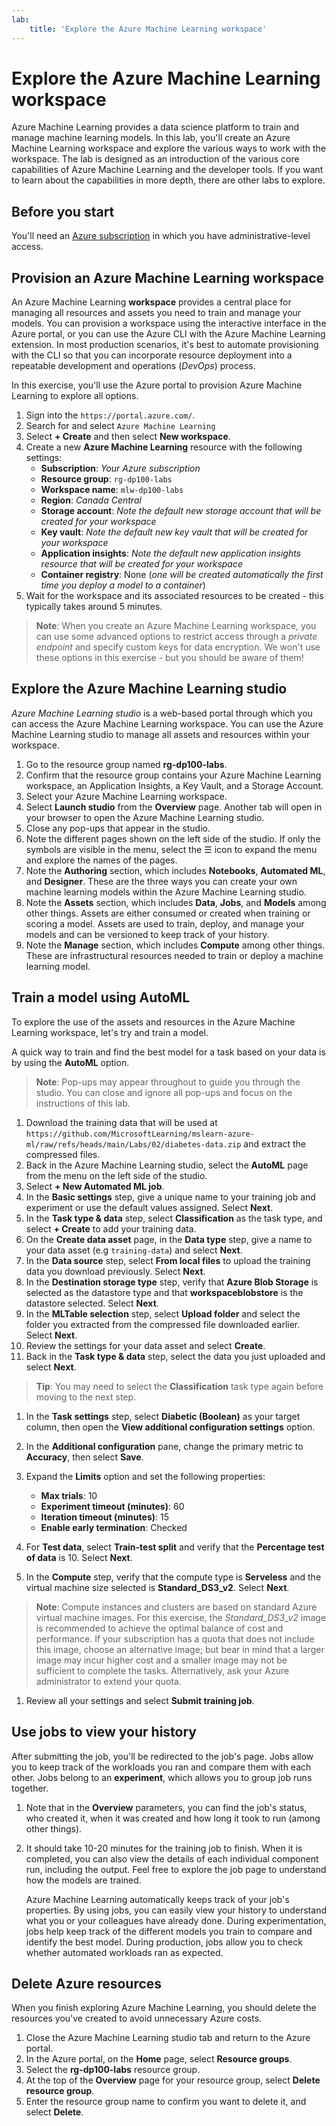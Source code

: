 ```yaml
---
lab:
    title: 'Explore the Azure Machine Learning workspace'
---
```


# Explore the Azure Machine Learning workspace

Azure Machine Learning provides a data science platform to train and manage machine learning models. In this lab, you'll create an Azure Machine Learning workspace and explore the various ways to work with the workspace. The lab is designed as an introduction of the various core capabilities of Azure Machine Learning and the developer tools. If you want to learn about the capabilities in more depth, there are other labs to explore.

## Before you start

You'll need an [Azure subscription](https://azure.microsoft.com/free?azure-portal=true) in which you have administrative-level access.

## Provision an Azure Machine Learning workspace

An Azure Machine Learning **workspace** provides a central place for managing all resources and assets you need to train and manage your models. You can provision a workspace using the interactive interface in the Azure portal, or you can use the Azure CLI with the Azure Machine Learning extension. In most production scenarios, it's best to automate provisioning with the CLI so that you can incorporate resource deployment into a repeatable development and operations (*DevOps*) process. 

In this exercise, you'll use the Azure portal to provision Azure Machine Learning to explore all options.

1. Sign into the `https://portal.azure.com/`.
2. Search for and select `Azure Machine Learning`
3. Select **+ Create**  and then select **New workspace**.
4. Create a new **Azure Machine Learning** resource with the following settings:
    - **Subscription**: *Your Azure subscription*
    - **Resource group**: `rg-dp100-labs`
    - **Workspace name**: `mlw-dp100-labs`
    - **Region**: *Canada Central*
    - **Storage account**: *Note the default new storage account that will be created for your workspace*
    - **Key vault**: *Note the default new key vault that will be created for your workspace*
    - **Application insights**: *Note the default new application insights resource that will be created for your workspace*
    - **Container registry**: None (*one will be created automatically the first time you deploy a model to a container*)
5. Wait for the workspace and its associated resources to be created - this typically takes around 5 minutes.

> **Note**: When you create an Azure Machine Learning workspace, you can use some advanced options to restrict access through a *private endpoint* and specify custom keys for data encryption. We won't use these options in this exercise - but you should be aware of them!

## Explore the Azure Machine Learning studio

*Azure Machine Learning studio* is a web-based portal through which you can access the Azure Machine Learning workspace. You can use the Azure Machine Learning studio to manage all assets and resources within your workspace.

1. Go to the resource group named **rg-dp100-labs**.
1. Confirm that the resource group contains your Azure Machine Learning workspace, an Application Insights, a Key Vault, and a Storage Account.
1. Select your Azure Machine Learning workspace.
1. Select **Launch studio** from the **Overview** page. Another tab will open in your browser to open the Azure Machine Learning studio.
1. Close any pop-ups that appear in the studio.
1. Note the different pages shown on the left side of the studio. If only the symbols are visible in the menu, select the &#9776; icon to expand the menu and explore the names of the pages.
1. Note the **Authoring** section, which includes **Notebooks**, **Automated ML**, and  **Designer**. These are the three ways you can create your own machine learning models within the Azure Machine Learning studio.
1. Note the **Assets** section, which includes **Data**, **Jobs**, and **Models** among other things. Assets are either consumed or created when training or scoring a model. Assets are used to train, deploy, and manage your models and can be versioned to keep track of your history.
1. Note the **Manage** section, which includes **Compute** among other things. These are infrastructural resources needed to train or deploy a machine learning model.

## Train a model using AutoML

To explore the use of the assets and resources in the Azure Machine Learning workspace, let's try and train a model.

A quick way to train and find the best model for a task based on your data is by using the **AutoML** option.

> **Note**: Pop-ups may appear throughout to guide you through the studio. You can close and ignore all pop-ups and focus on the instructions of this lab.

1. Download the training data that will be used at `https://github.com/MicrosoftLearning/mslearn-azure-ml/raw/refs/heads/main/Labs/02/diabetes-data.zip` and extract the compressed files.
1. Back in the Azure Machine Learning studio, select the **AutoML** page from the menu on the left side of the studio.
1. Select **+ New Automated ML job**.
1. In the **Basic settings** step, give a unique name to your training job and experiment or use the default values assigned. Select **Next**.
1. In the **Task type & data** step, select **Classification** as the task type, and select **+ Create** to add your training data.
2. On the **Create data asset** page, in the **Data type** step, give a name to your data asset (e.g `training-data`) and select **Next**.
1. In the **Data source** step, select **From local files** to upload the training data you download previously. Select **Next**.
1. In the **Destination storage type** step, verify that **Azure Blob Storage** is selected as the datastore type and that **workspaceblobstore** is the datastore selected. Select **Next**.
1. In the **MLTable selection** step, select **Upload folder** and select the folder you extracted from the compressed file downloaded earlier. Select **Next**.
1. Review the settings for your data asset and select **Create**.
1. Back in the **Task type & data** step, select the data you just uploaded and select **Next**.

> **Tip**: You may need to select the **Classification** task type again before moving to the next step.

1. In the **Task settings** step, select **Diabetic (Boolean)** as your target column, then open the **View additional configuration settings** option.
1. In the **Additional configuration** pane, change the primary metric to **Accuracy**, then select **Save**.
1. Expand the **Limits** option and set the following properties:
    * **Max trials**: 10
    * **Experiment timeout (minutes)**: 60
    * **Iteration timeout (minutes)**: 15
    * **Enable early termination**: Checked

1. For **Test data**, select **Train-test split** and verify that the **Percentage test of data** is 10. Select **Next**.
1. In the **Compute** step, verify that the compute type is **Serveless** and the virtual machine size selected is **Standard_DS3_v2**. Select **Next**.

> **Note**: Compute instances and clusters are based on standard Azure virtual machine images. For this exercise, the *Standard_DS3_v2* image is recommended to achieve the optimal balance of cost and performance. If your subscription has a quota that does not include this image, choose an alternative image; but bear in mind that a larger image may incur higher cost and a smaller image may not be sufficient to complete the tasks. Alternatively, ask your Azure administrator to extend your quota.

1. Review all your settings and select **Submit training job**.

## Use jobs to view your history

After submitting the job, you'll be redirected to the job's page. Jobs allow you to keep track of the workloads you ran and compare them with each other. Jobs belong to an **experiment**, which allows you to group job runs together. 

1. Note that in the **Overview** parameters, you can find the job's status, who created it, when it was created and how long it took to run (among other things).
1. It should take 10-20 minutes for the training job to finish. When it is completed, you can also view the details of each individual component run, including the output. Feel free to explore the job page to understand how the models are trained.

    Azure Machine Learning automatically keeps track of your job's properties. By using jobs, you can easily view your history to understand what you or your colleagues have already done.
    During experimentation, jobs help keep track of the different models you train to compare and identify the best model. During production, jobs allow you to check whether automated workloads ran as expected.

## Delete Azure resources

When you finish exploring Azure Machine Learning, you should delete the resources you've created to avoid unnecessary Azure costs.

1. Close the Azure Machine Learning studio tab and return to the Azure portal.
1. In the Azure portal, on the **Home** page, select **Resource groups**.
1. Select the **rg-dp100-labs** resource group.
1. At the top of the **Overview** page for your resource group, select **Delete resource group**.
1. Enter the resource group name to confirm you want to delete it, and select **Delete**.
